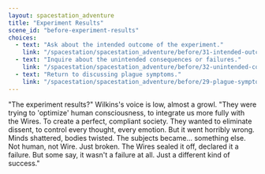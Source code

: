 ```yaml
---
layout: spacestation_adventure
title: "Experiment Results"
scene_id: "before-experiment-results"
choices:
  - text: "Ask about the intended outcome of the experiment."
    link: "/spacestation/spacestation_adventure/before/31-intended-outcome"
  - text: "Inquire about the unintended consequences or failures."
    link: "/spacestation/spacestation_adventure/before/32-unintended-consequences"
  - text: "Return to discussing plague symptoms."
    link: "/spacestation/spacestation_adventure/before/29-plague-symptoms"
---
```


"The experiment results?" Wilkins's voice is low, almost a growl. "They were trying to 'optimize' human consciousness, to integrate us more fully with the Wires. To create a perfect, compliant society. They wanted to eliminate dissent, to control every thought, every emotion. But it went horribly wrong. Minds shattered, bodies twisted. The subjects became... something else. Not human, not Wire. Just broken. The Wires sealed it off, declared it a failure. But some say, it wasn't a failure at all. Just a different kind of success."
